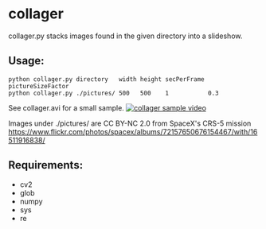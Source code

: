 # collager
collager.py stacks images found in the given directory into a slideshow.

## Usage:
```
python collager.py directory   width height secPerFrame pictureSizeFactor
python collager.py ./pictures/ 500   500    1           0.3
```
See collager.avi for a small sample.
[![collager sample video]({framesnap.png})]({collager.avi} "collager.avi")

Images under ./pictures/ are CC BY-NC 2.0 from SpaceX's CRS-5 mission https://www.flickr.com/photos/spacex/albums/72157650676154467/with/16511916838/

## Requirements:
* cv2
* glob
* numpy
* sys
* re


